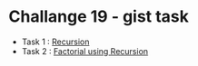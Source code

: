 # Challange 19 - gist task

- Task 1 : [Recursion](https://gist.github.com/subhashjain010/377fd014d4f2d0b9df2b55fedc931bfe)
- Task 2 : [Factorial using Recursion](https://gist.github.com/subhashjain010/9f21b83fc88e9342821eabf8833e422d)

 
